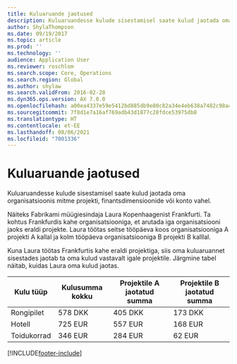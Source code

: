 ```yaml
---
title: Kuluaruande jaotused
description: Kuluaruandesse kulude sisestamisel saate kulud jaotada oma organisatsioonis mitme projekti, juriidilise olemi või konto vahel.
author: ShylaThompson
ms.date: 09/19/2017
ms.topic: article
ms.prod: ''
ms.technology: ''
audience: Application User
ms.reviewer: roschlom
ms.search.scope: Core, Operations
ms.search.region: Global
ms.author: shylaw
ms.search.validFrom: 2016-02-28
ms.dyn365.ops.version: AX 7.0.0
ms.openlocfilehash: a00ea4337e59e5412bd885db9e80c82a34e4eb638a7482c98a4946c44c4d734e
ms.sourcegitcommit: 7f8d1e7a16af769adb43d1877c28fdce53975db8
ms.translationtype: HT
ms.contentlocale: et-EE
ms.lasthandoff: 08/06/2021
ms.locfileid: "7001336"
---
```

# <a name="expense-report-distributions"></a>Kuluaruande jaotused

Kuluaruandesse kulude sisestamisel saate kulud jaotada oma organisatsioonis mitme projekti, finantsdimensioonide või konto vahel.

Näiteks Fabrikami müügiesindaja Laura Kopenhaagenist Frankfurti. Ta kohtus Frankfurdis kahe organisatsiooniga, et arutada iga organisatsiooni jaoks eraldi projekte. Laura töötas seitse tööpäeva koos organisatsiooniga A projekti A kallal ja kolm tööpäeva organisatsiooniga B projekti B kalllal.

Kuna Laura töötas Frankfurtis kahe eraldi projektiga, siis oma kuluaruannet sisestades jaotab ta oma kulud vastavalt igale projektile. Järgmine tabel näitab, kuidas Laura oma kulud jaotas.


| Kulu tüüp | Kulusumma kokku|Projektile A jaotatud summa| Projektile B jaotatud summa |
|--------------|---------------------|-------------------------------|---------------------------------|
|Rongipilet   |578 DKK              |405 DKK                        |173 DKK                          |
|Hotell         |725 EUR              |557 EUR                        |168 EUR                          |
|Toidukorrad         |346 EUR              |284 EUR                        |62 EUR                           |



[!INCLUDE[footer-include](../includes/footer-banner.md)]